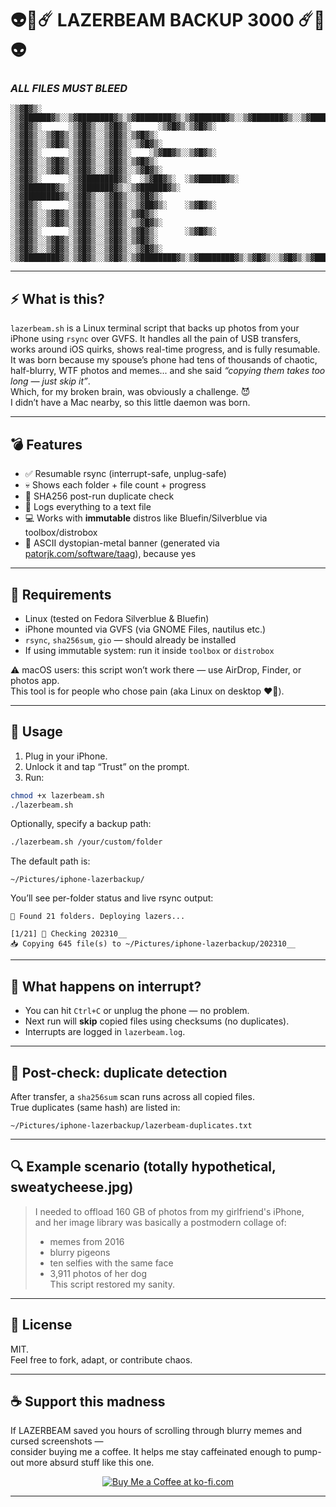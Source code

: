 # 👽💾☄️ LAZERBEAM BACKUP 3000 ☄️💾👽  
### *ALL FILES MUST BLEED*

```
░▒▓█▓▒░       ░▒▓██████▓▒░░▒▓████████▓▒░▒▓████████▓▒░▒▓███████▓▒░░▒▓███████▓▒░░▒▓████████▓▒░░▒▓██████▓▒░░▒▓██████████████▓▒░  
░▒▓█▓▒░      ░▒▓█▓▒░░▒▓█▓▒░      ░▒▓█▓▒░▒▓█▓▒░      ░▒▓█▓▒░░▒▓█▓▒░▒▓█▓▒░░▒▓█▓▒░▒▓█▓▒░      ░▒▓█▓▒░░▒▓█▓▒░▒▓█▓▒░░▒▓█▓▒░░▒▓█▓▒░ 
░▒▓█▓▒░      ░▒▓█▓▒░░▒▓█▓▒░    ░▒▓██▓▒░░▒▓█▓▒░      ░▒▓█▓▒░░▒▓█▓▒░▒▓█▓▒░░▒▓█▓▒░▒▓█▓▒░      ░▒▓█▓▒░░▒▓█▓▒░▒▓█▓▒░░▒▓█▓▒░░▒▓█▓▒░ 
░▒▓█▓▒░      ░▒▓████████▓▒░  ░▒▓██▓▒░  ░▒▓██████▓▒░ ░▒▓███████▓▒░░▒▓███████▓▒░░▒▓██████▓▒░ ░▒▓████████▓▒░▒▓█▓▒░░▒▓█▓▒░░▒▓█▓▒░ 
░▒▓█▓▒░      ░▒▓█▓▒░░▒▓█▓▒░░▒▓██▓▒░    ░▒▓█▓▒░      ░▒▓█▓▒░░▒▓█▓▒░▒▓█▓▒░░▒▓█▓▒░▒▓█▓▒░      ░▒▓█▓▒░░▒▓█▓▒░▒▓█▓▒░░▒▓█▓▒░░▒▓█▓▒░ 
░▒▓█▓▒░      ░▒▓█▓▒░░▒▓█▓▒░▒▓█▓▒░      ░▒▓█▓▒░      ░▒▓█▓▒░░▒▓█▓▒░▒▓█▓▒░░▒▓█▓▒░▒▓█▓▒░      ░▒▓█▓▒░░▒▓█▓▒░▒▓█▓▒░░▒▓█▓▒░░▒▓█▓▒░ 
░▒▓████████▓▒░▒▓█▓▒░░▒▓█▓▒░▒▓████████▓▒░▒▓████████▓▒░▒▓█▓▒░░▒▓█▓▒░▒▓███████▓▒░░▒▓████████▓▒░▒▓█▓▒░░▒▓█▓▒░▒▓█▓▒░░▒▓█▓▒░░▒▓█▓▒░ 
```
---

## ⚡ What is this?

`lazerbeam.sh` is a Linux terminal script that backs up photos from your iPhone using `rsync` over GVFS. It handles all the pain of USB transfers, works around iOS quirks, shows real-time progress, and is fully resumable.
It was born because my spouse’s phone had tens of thousands of chaotic, half-blurry, WTF photos and memes... and she said _“copying them takes too long — just skip it”_.  
Which, for my broken brain, was obviously a challenge. 😈  
I didn’t have a Mac nearby, so this little daemon was born.

---

## 💣 Features

- ✅ Resumable rsync (interrupt-safe, unplug-safe)
- 💀 Shows each folder + file count + progress
- 🧠 SHA256 post-run duplicate check
- 📓 Logs everything to a text file
- 💻 Works with **immutable** distros like Bluefin/Silverblue via toolbox/distrobox
- 🤘 ASCII dystopian-metal banner (generated via [patorjk.com/software/taag](https://patorjk.com/software/taag)), because yes

---

## 🧪 Requirements

- Linux (tested on Fedora Silverblue & Bluefin)
- iPhone mounted via GVFS (via GNOME Files, nautilus etc.)
- `rsync`, `sha256sum`, `gio` — should already be installed
- If using immutable system: run it inside `toolbox` or `distrobox`

⚠️ macOS users: this script won’t work there — use AirDrop, Finder, or photos app.  
This tool is for people who chose pain (aka Linux on desktop ❤️‍🔥).

---

## 🚀 Usage

1. Plug in your iPhone.
2. Unlock it and tap “Trust” on the prompt.
3. Run:

```bash
chmod +x lazerbeam.sh
./lazerbeam.sh
```

Optionally, specify a backup path:

```bash
./lazerbeam.sh /your/custom/folder
```

The default path is:
```
~/Pictures/iphone-lazerbackup/
```

You’ll see per-folder status and live rsync output:

```
📁 Found 21 folders. Deploying lazers...

[1/21] 🔫 Checking 202310__
📥 Copying 645 file(s) to ~/Pictures/iphone-lazerbackup/202310__
```

---

## 🛑 What happens on interrupt?

- You can hit `Ctrl+C` or unplug the phone — no problem.
- Next run will **skip** copied files using checksums (no duplicates).
- Interrupts are logged in `lazerbeam.log`.

---

## 🧪 Post-check: duplicate detection

After transfer, a `sha256sum` scan runs across all copied files.  
True duplicates (same hash) are listed in:
```
~/Pictures/iphone-lazerbackup/lazerbeam-duplicates.txt
```

---

## 🔍 Example scenario (totally hypothetical, sweatycheese.jpg)

> I needed to offload 160 GB of photos from my girlfriend's iPhone,  
> and her image library was basically a postmodern collage of:
> - memes from 2016  
> - blurry pigeons  
> - ten selfies with the same face  
> - 3,911 photos of her dog  
> This script restored my sanity.

---

## 🧃 License

MIT.  
Feel free to fork, adapt, or contribute chaos.

---

## ☕ Support this madness

If LAZERBEAM saved you hours of scrolling through blurry memes and cursed screenshots —  
consider buying me a coffee. It helps me stay caffeinated enough to pump-out more absurd stuff like this one.

<p align="center">
  <a href="https://ko-fi.com/kotlasu" target="_blank">
    <img src="https://ko-fi.com/img/githubbutton_sm.svg" alt="Buy Me a Coffee at ko-fi.com">
  </a>
</p>

---
